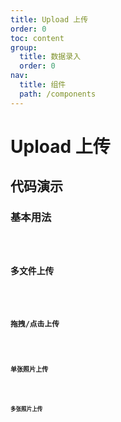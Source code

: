 ```yaml
---
title: Upload 上传
order: 0
toc: content
group:
  title: 数据录入
  order: 0
nav:
  title: 组件
  path: /components
---
```


# Upload 上传

## 代码演示

### 基本用法

<code src="./demos/basic.tsx" />

### 多文件上传

<code src="./demos/multiple.tsx" />

### 拖拽/点击上传

<code src="./demos/drag.tsx" />

### 单张照片上传

<code src="./demos/image-single.tsx" />

### 多张照片上传

<code src="./demos/image.tsx" />
